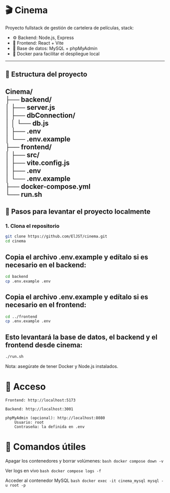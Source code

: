 # 🎬 Cinema

Proyecto fullstack de gestión de cartelera de películas, stack:

- ⚙️ Backend: Node.js, Express
- 🎨 Frontend: React + Vite
- 🐬 Base de datos: MySQL + phpMyAdmin 
- 🐳 Docker para facilitar el despliegue local

---

## 📁 Estructura del proyecto

Cinema/ <br/>
├── backend/ <br/>
│ ├── server.js <br/>
│ ├── dbConnection/ <br/>
│ │ └── db.js <br/>
│ ├── .env <br/>
│ └── .env.example <br/>
├── frontend/ <br/>
│ ├── src/ <br/>
│ ├── vite.config.js <br/>
│ ├── .env <br/>
│ └── .env.example <br/>
├── docker-compose.yml <br/>
└── run.sh <br/>
---

## 🚀 Pasos para levantar el proyecto localmente

### 1. Clona el repositorio

```bash
git clone https://github.com/ElJST/cinema.git
cd cinema
```
## Copia el archivo .env.example y edítalo si es necesario en el backend:

```bash
cd backend
cp .env.example .env
```

## Copia el archivo .env.example y edítalo si es necesario en el frontend:

```bash
cd ../frontend
cp .env.example .env
```

## Esto levantará la base de datos, el backend y el frontend desde cinema:

```bash
./run.sh
```

Nota: asegúrate de tener Docker y Node.js instalados.

# 🧪 Acceso
    Frontend: http://localhost:5173

    Backend: http://localhost:3001

    phpMyAdmin (opcional): http://localhost:8080
        Usuario: root
        Contraseña: la definida en .env

# 🧰 Comandos útiles

Apagar los contenedores y borrar volúmenes:
    ```bash
    docker compose down -v
    ```

Ver logs en vivo
    ```bash
    docker compose logs -f
    ```

Acceder al contenedor MySQL
    ```bash
    docker exec -it cinema_mysql mysql -u root -p
    ```


